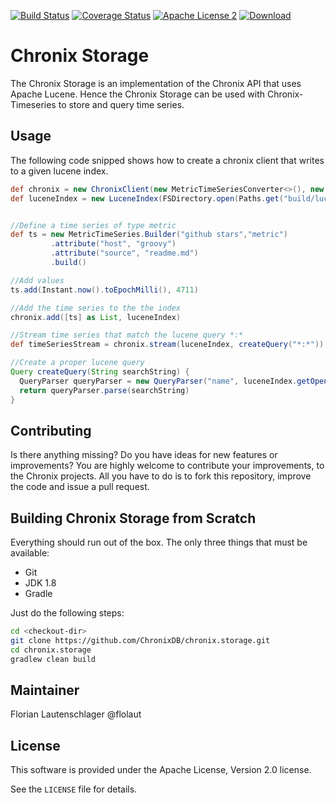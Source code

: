 [![Build Status](https://travis-ci.org/ChronixDB/chronix.storage.svg)](https://travis-ci.org/ChronixDB/chronix.storage)
[![Coverage Status](https://coveralls.io/repos/github/ChronixDB/chronix.storage/badge.svg?branch=master)](https://coveralls.io/github/ChronixDB/chronix.storage?branch=master)
[![Apache License 2](http://img.shields.io/badge/license-ASF2-blue.svg)](https://github.com/ChronixDB/chronix.storage/blob/master/LICENSE)
[ ![Download](https://api.bintray.com/packages/chronix/maven/chronix-storage/images/download.svg) ](https://bintray.com/chronix/maven/chronix-storage/_latestVersion)

# Chronix Storage
The Chronix Storage is an implementation of the Chronix API that uses Apache Lucene.
Hence the Chronix Storage can be used with Chronix-Timeseries to store and query time series.

## Usage
The following code snipped shows how to create a chronix client that writes to a given lucene index.
```groovy
def chronix = new ChronixClient(new MetricTimeSeriesConverter<>(), new ChronixLuceneStorage(200, ChronixTimeSeriesDefaults.GROUP_BY, ChronixTimeSeriesDefaults.REDUCE))
def luceneIndex = new LuceneIndex(FSDirectory.open(Paths.get("build/lucene")), new StandardAnalyzer())


//Define a time series of type metric
def ts = new MetricTimeSeries.Builder("github stars","metric")
         .attribute("host", "groovy")
         .attribute("source", "readme.md")
         .build()

//Add values
ts.add(Instant.now().toEpochMilli(), 4711)

//Add the time series to the the index
chronix.add([ts] as List, luceneIndex)

//Stream time series that match the lucene query *:*
def timeSeriesStream = chronix.stream(luceneIndex, createQuery("*:*"))

//Create a proper lucene query
Query createQuery(String searchString) {
  QueryParser queryParser = new QueryParser("name", luceneIndex.getOpenWriter().getAnalyzer())
  return queryParser.parse(searchString)
}
```

## Contributing
Is there anything missing? Do you have ideas for new features or improvements? You are highly welcome to contribute
your improvements, to the Chronix projects. All you have to do is to fork this repository,
improve the code and issue a pull request.

## Building Chronix Storage from Scratch
Everything should run out of the box. The only three things that must be available:
- Git
- JDK 1.8
- Gradle

Just do the following steps:

```bash
cd <checkout-dir>
git clone https://github.com/ChronixDB/chronix.storage.git
cd chronix.storage
gradlew clean build
```

## Maintainer

Florian Lautenschlager @flolaut

## License

This software is provided under the Apache License, Version 2.0 license.

See the `LICENSE` file for details.
